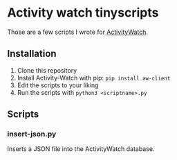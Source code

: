 # Activity watch tinyscripts

Those are a few scripts I wrote for [ActivityWatch](https://activitywatch.net/).

## Installation

1. Clone this repository
2. Install Activity-Watch with pip: `pip install aw-client`
3. Edit the scripts to your liking
4. Run the scripts with `python3 <scriptname>.py`

## Scripts

### insert-json.py

Inserts a JSON file into the ActivityWatch database.
